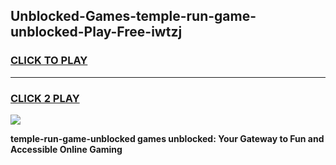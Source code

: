 
## Unblocked-Games-temple-run-game-unblocked-Play-Free-iwtzj
<h3>
<a href="https://premium76.site?title=temple-run-game-unblocked&ref=09A">CLICK TO PLAY</a></h3>
<hr>

<h3>
<a href="https://premium76.site?title=temple-run-game-unblocked&ref=09A">CLICK 2 PLAY</a>
  
</h3>

<a href="https://premium76.site?title=temple-run-game-unblocked&ref=09A"><img src="https://clearcache.store/games.png"></a>


**temple-run-game-unblocked games unblocked: Your Gateway to Fun and Accessible Online Gaming**
